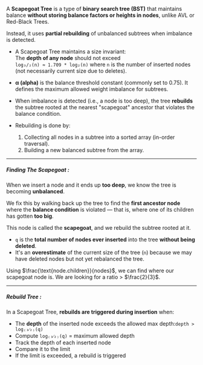 A **Scapegoat Tree** is a type of **binary search tree (BST)** that maintains balance **without storing balance factors or heights in nodes**, unlike AVL or Red-Black Trees.

Instead, it uses **partial rebuilding** of unbalanced subtrees when imbalance is detected.

- A Scapegoat Tree maintains a size invariant:  
    The **depth of any node** should not exceed  
    `log₃/₂(n) ≈ 1.709 * log₂(n)` where `n` is the number of inserted nodes (not necessarily current size due to deletes).
    
- **α (alpha)** is the balance threshold constant (commonly set to 0.75). It defines the maximum allowed weight imbalance for subtrees.
    
- When imbalance is detected (i.e., a node is too deep), the tree **rebuilds** the subtree rooted at the nearest "scapegoat" ancestor that violates the balance condition.
    
- Rebuilding is done by:
    1. Collecting all nodes in a subtree into a sorted array (in-order traversal).
    2. Building a new balanced subtree from the array.



---
##### **Finding The Scapegoat :**
When we insert a node and it ends up **too deep**, we know the tree is becoming **unbalanced**.

We fix this by walking back up the tree to find the **first ancestor node** where the **balance condition** is violated — that is, where one of its children has gotten **too big**.

This node is called the **scapegoat**, and we rebuild the subtree rooted at it.

- `q` is the **total number of nodes ever inserted** into the tree **without being deleted**.
- It's an **overestimate** of the current size of the tree (`n`) because we may have deleted nodes but not yet rebalanced the tree.

Using $\frac{\text{node.children}}{nodes}$, we can find where our scapegoat node is. We are looking for a ratio > $\frac{2}{3}$.

---
##### **Rebuild Tree :**
In a Scapegoat Tree, **rebuilds are triggered during insertion** when:
- The **depth** of the inserted node exceeds the allowed max depth:`depth > log₍₃⁄₂₎(q)
`
- Compute `log₍₃⁄₂₎(q)` = maximum allowed depth
- Track the depth of each inserted node
- Compare it to the limit
- If the limit is exceeded, a rebuild is triggered

